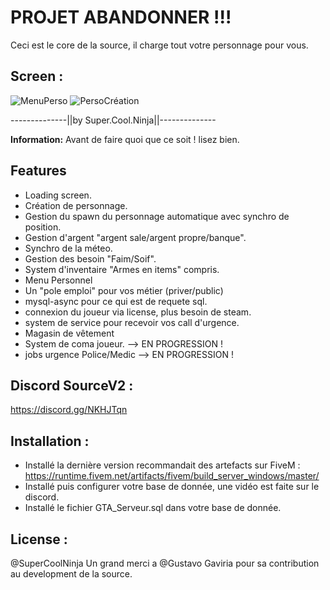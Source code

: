 # PROJET ABANDONNER !!!
Ceci est le core de la source, il charge tout votre personnage pour vous.

## Screen :

![MenuPerso](https://cdn.discordapp.com/attachments/554479498721099787/763895178455941120/Capture_decran_2020-10-09_004635.png)
![PersoCréation](https://cdn.discordapp.com/attachments/554479498721099787/763894028491292672/Capture_decran_2020-10-09_004158.png)

--------------||by Super.Cool.Ninja||--------------

**Information:**
Avant de faire quoi que ce soit ! lisez bien.

## Features
- Loading screen.
- Création de personnage.
- Gestion du spawn du personnage automatique avec synchro de position.
- Gestion d'argent "argent sale/argent propre/banque".
- Synchro de la méteo.
- Gestion des besoin "Faim/Soif".
- System d'inventaire "Armes en items" compris.
- Menu Personnel
- Un "pole emploi" pour vos métier (priver/public)
- mysql-async pour ce qui est de requete sql.
- connexion du joueur via license, plus besoin de steam.
- system de service pour recevoir vos call d'urgence.
- Magasin de vêtement
- System de coma joueur. --> EN PROGRESSION !
- jobs urgence Police/Medic --> EN PROGRESSION !

## Discord SourceV2 :
https://discord.gg/NKHJTqn


## Installation :
- Installé la dernière version recommandait des artefacts sur FiveM : https://runtime.fivem.net/artifacts/fivem/build_server_windows/master/
- Installé puis configurer votre base de donnée, une vidéo est faite sur le discord.
- Installé le fichier GTA_Serveur.sql dans votre base de donnée.

## License :
@SuperCoolNinja
Un grand merci a @Gustavo Gaviria pour sa contribution au development de la source.
